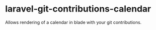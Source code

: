# laravel-git-contributions-calendar
Allows rendering of a calendar in blade with your git contributions.
